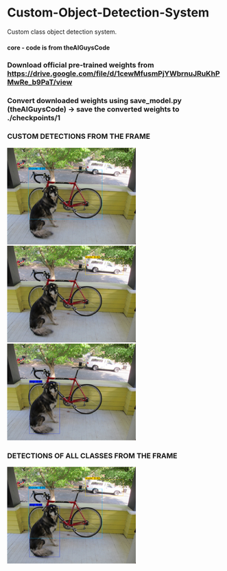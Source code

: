 # Custom-Object-Detection-System
Custom class object detection system.

#### core - code is from theAIGuysCode
### Download official pre-trained weights from https://drive.google.com/file/d/1cewMfusmPjYWbrnuJRuKhPMwRe_b9PaT/view
### Convert downloaded weights using save_model.py (theAIGuysCode) -> save the converted weights to ./checkpoints/1


### CUSTOM DETECTIONS FROM THE FRAME

<img src="results/images/bicycle.png" width="300">

<img src="results/images/truck.png" width="300">

<img src="results/images/dog.png" width="300">

### DETECTIONS OF ALL CLASSES FROM THE FRAME

<img src="results/images/all.png" width="300">




